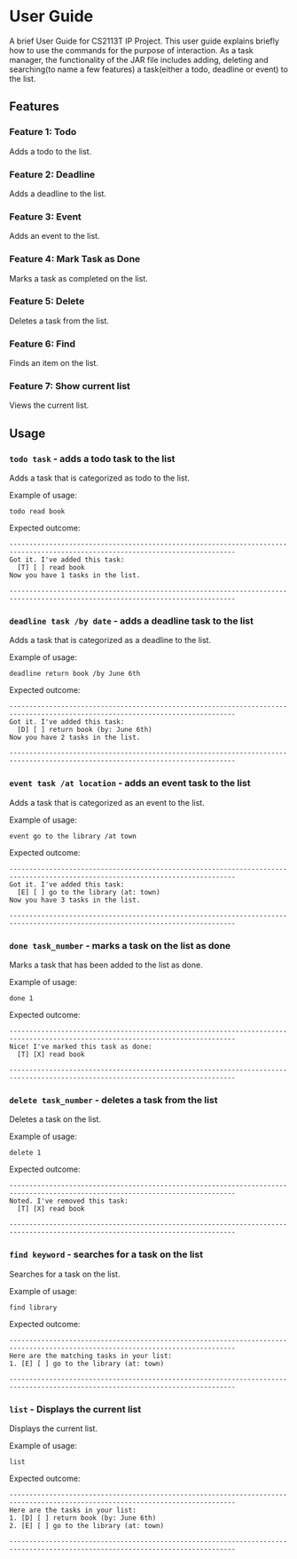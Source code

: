# User Guide
A brief User Guide for CS2113T IP Project. This user guide explains briefly how to use the commands for the purpose of interaction.
As a task manager, the functionality of the JAR file includes adding, deleting and searching(to name a few features) a task(either a todo, deadline or event) to the list.

## Features 

### Feature 1: Todo
Adds a todo to the list.

### Feature 2: Deadline
Adds a deadline to the list.

### Feature 3: Event
Adds an event to the list.

### Feature 4: Mark Task as Done
Marks a task as completed on the list.

### Feature 5: Delete
Deletes a task from the list.

### Feature 6: Find
Finds an item on the list.

### Feature 7: Show current list
Views the current list.


## Usage

### `todo task` - adds a todo task to the list

Adds a task that is categorized as todo to the list.

Example of usage: 

`todo read book`

Expected outcome:

    -------------------------------------------------------------------------------------------------------------------------------
    Got it. I've added this task:
      [T] [ ] read book
    Now you have 1 tasks in the list.
 
    -------------------------------------------------------------------------------------------------------------------------------
### `deadline task /by date` - adds a deadline task to the list

Adds a task that is categorized as a deadline to the list.

Example of usage:

`deadline return book /by June 6th`

Expected outcome:

    -------------------------------------------------------------------------------------------------------------------------------
    Got it. I've added this task:
      [D] [ ] return book (by: June 6th)
    Now you have 2 tasks in the list.

    -------------------------------------------------------------------------------------------------------------------------------
### `event task /at location` - adds an event task to the list

Adds a task that is categorized as an event to the list.

Example of usage:

`event go to the library /at town`

Expected outcome:

    -------------------------------------------------------------------------------------------------------------------------------
    Got it. I've added this task:
      [E] [ ] go to the library (at: town)
    Now you have 3 tasks in the list.

    -------------------------------------------------------------------------------------------------------------------------------
### `done task_number` - marks a task on the list as done

Marks a task that has been added to the list as done.

Example of usage:

`done 1`

Expected outcome:

    -------------------------------------------------------------------------------------------------------------------------------
    Nice! I've marked this task as done:
      [T] [X] read book

    -------------------------------------------------------------------------------------------------------------------------------
### `delete task_number` - deletes a task from the list

Deletes a task on the list.

Example of usage:

`delete 1`

Expected outcome:

    -------------------------------------------------------------------------------------------------------------------------------
    Noted. I've removed this task:
      [T] [X] read book

    -------------------------------------------------------------------------------------------------------------------------------
### `find keyword` - searches for a task on the list

Searches for a task on the list.

Example of usage:

`find library`

Expected outcome:

    -------------------------------------------------------------------------------------------------------------------------------
    Here are the matching tasks in your list:
    1. [E] [ ] go to the library (at: town)

    -------------------------------------------------------------------------------------------------------------------------------
### `list` - Displays the current list

Displays the current list.

Example of usage:

`list`

Expected outcome:

    -------------------------------------------------------------------------------------------------------------------------------
    Here are the tasks in your list:
    1. [D] [ ] return book (by: June 6th)
    2. [E] [ ] go to the library (at: town)

    -------------------------------------------------------------------------------------------------------------------------------





